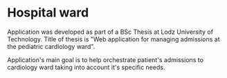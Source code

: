 # Hospital ward

Application was developed as part of a BSc Thesis at Lodz University of Technology. Title of thesis is "Web application for managing admissions at the pediatric cardiology ward".

Application's main goal is to help orchestrate patient's admissions to cardiology ward taking into account it's specific needs.
